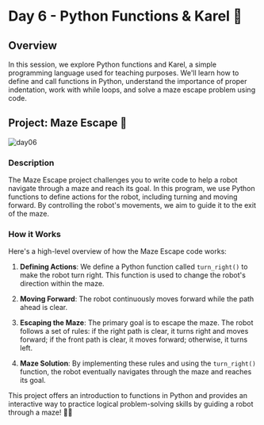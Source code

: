 # Day 6 - Python Functions & Karel 🤖

## Overview

In this session, we explore Python functions and Karel, a simple programming language used for teaching purposes. We'll learn how to define and call functions in Python, understand the importance of proper indentation, work with while loops, and solve a maze escape problem using code.

## Project: Maze Escape 🧩
![day06]()


### Description

The Maze Escape project challenges you to write code to help a robot navigate through a maze and reach its goal. In this program, we use Python functions to define actions for the robot, including turning and moving forward. By controlling the robot's movements, we aim to guide it to the exit of the maze.

### How it Works

Here's a high-level overview of how the Maze Escape code works:

1. **Defining Actions**: We define a Python function called `turn_right()` to make the robot turn right. This function is used to change the robot's direction within the maze.

2. **Moving Forward**: The robot continuously moves forward while the path ahead is clear.

3. **Escaping the Maze**: The primary goal is to escape the maze. The robot follows a set of rules: if the right path is clear, it turns right and moves forward; if the front path is clear, it moves forward; otherwise, it turns left.

4. **Maze Solution**: By implementing these rules and using the `turn_right()` function, the robot eventually navigates through the maze and reaches its goal.

This project offers an introduction to functions in Python and provides an interactive way to practice logical problem-solving skills by guiding a robot through a maze! 🤖🧩
